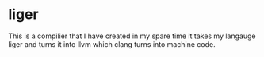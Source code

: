 # liger

This is a compilier that I have created in my spare time it takes my langauge liger and turns it into llvm which clang turns into machine code.
